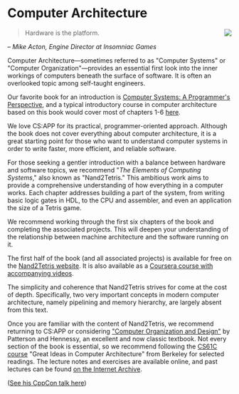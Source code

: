 # Computer Architecture

<img align="right" wedith="100" src="https://github.com/user-attachments/assets/ed9d5db6-88c2-4b33-817f-077ca2b2f4f5">

> Hardware is the platform.

_– Mike Acton, Engine Director at Insomniac Games_

Computer Architecture—sometimes referred to as "Computer Systems" or "Computer Organization"—provides an essential first look into the inner workings of computers beneath the surface of software. It is often an overlooked topic among self-taught engineers.

Our favorite book for an introduction is [Computer Systems: A Programmer's Perspective](http://csapp.cs.cmu.edu/3e/home.html), and a typical introductory course in computer architecture based on this book would cover most of chapters 1-6 [here](http://csapp.cs.cmu.edu/3e/courses.html).

We love CS:APP for its practical, programmer-oriented approach. Although the book does not cover everything about computer architecture, it is a great starting point for those who want to understand computer systems in order to write faster, more efficient, and reliable software.

For those seeking a gentler introduction with a balance between hardware and software topics, we recommend "_The Elements of Computing Systems_," also known as "Nand2Tetris." This ambitious work aims to provide a comprehensive understanding of how everything in a computer works. Each chapter addresses building a part of the system, from writing basic logic gates in HDL, to the CPU and assembler, and even an application the size of a Tetris game.

We recommend working through the first six chapters of the book and completing the associated projects. This will deepen your understanding of the relationship between machine architecture and the software running on it.

The first half of the book (and all associated projects) is available for free on the [Nand2Tetris website](https://www.nand2tetris.org/). It is also available as a [Coursera course with accompanying videos](https://www.coursera.org/learn/build-a-computer).

The simplicity and coherence that Nand2Tetris strives for come at the cost of depth. Specifically, two very important concepts in modern computer architecture, namely pipelining and memory hierarchy, are largely absent from this text.

Once you are familiar with the content of Nand2Tetris, we recommend returning to CS:APP or considering ["Computer Organization and Design"](https://www.amazon.com/Computer-Organization-Design-Fifth-Architecture/dp/0124077269?pldnSite=1) by Patterson and Hennessy, an excellent and now classic textbook. Not every section of the book is essential, so we recommend following the [CS61C course](https://inst.eecs.berkeley.edu/~cs61c/sp15/) "Great Ideas in Computer Architecture" from Berkeley for selected readings. The lecture notes and exercises are available online, and past lectures can be found [on the Internet Archive](https://archive.org/details/ucberkeley-webcast-PL-XXv-cvA_iCl2-D-FS5mk0jFF6cYSJs_).

([See his CppCon talk here](https://www.youtube.com/watch?v=rX0ItVEVjHc))
